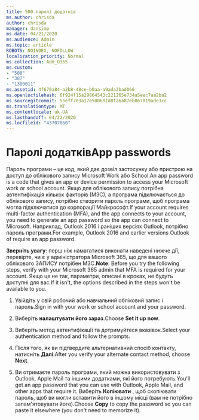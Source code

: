 ```yaml
---
title: 500 паролі додатків
ms.author: chrisda
author: chrisda
manager: dansimp
ms.date: 04/21/2020
ms.audience: Admin
ms.topic: article
ROBOTS: NOINDEX, NOFOLLOW
localization_priority: Normal
ms.collection: Adm_O365
ms.custom:
- "500"
- "387"
- "1300011"
ms.assetid: 4f670a84-a2b8-48ce-b0aa-a9ada3bad066
ms.openlocfilehash: 6f924f15a29864543c221265e734a5eec7aa2ba2
ms.sourcegitcommit: 55eff703a17e500681d8fa6a87eb067019ade3cc
ms.translationtype: MT
ms.contentlocale: uk-UA
ms.lasthandoff: 04/22/2020
ms.locfileid: "43707860"
---
```

# <a name="app-passwords"></a><span data-ttu-id="6b6b4-102">Паролі додатків</span><span class="sxs-lookup"><span data-stu-id="6b6b4-102">App passwords</span></span>

<span data-ttu-id="6b6b4-103">Пароль програми – це код, який дає дозвіл застосунку або пристрою на доступ до облікового запису Microsoft Work або School.</span><span class="sxs-lookup"><span data-stu-id="6b6b4-103">An app password is a code that gives an app or device permission to access your Microsoft work or school account.</span></span> <span data-ttu-id="6b6b4-104">Якщо для облікового запису потрібна автентифікація кількох факторів (МЗС), а програма підключається до облікового запису, потрібно створити пароль програми, щоб програма могла підключатися до корпорації Майкрософт.</span><span class="sxs-lookup"><span data-stu-id="6b6b4-104">If your account requires multi-factor authentication (MFA), and the app connects to your account, you need to generate an app password so the app can connect to Microsoft.</span></span> <span data-ttu-id="6b6b4-105">Наприклад, Outlook 2016 і раніших версіях Outlook, потрібно пароль програми.</span><span class="sxs-lookup"><span data-stu-id="6b6b4-105">For example, Outlook 2016 and earlier versions Outlook of require an app password.</span></span>

 <span data-ttu-id="6b6b4-106">**Зверніть увагу**: перш ніж намагатися виконати наведені нижче дії, перевірте, чи є у адміністратора Microsoft 365, що для вашого облікового ЗАПИСУ потрібен МЗС.</span><span class="sxs-lookup"><span data-stu-id="6b6b4-106">**Note**: Before you try the following steps, verify with your Microsoft 365 admin that MFA is required for your account.</span></span> <span data-ttu-id="6b6b4-107">Якщо це не так, параметри, описані в кроках, не будуть доступні для вас.</span><span class="sxs-lookup"><span data-stu-id="6b6b4-107">If it isn't, the options described in the steps won't be available to you.</span></span>

1. <span data-ttu-id="6b6b4-108">Увійдіть у свій робочий або навчальний обліковий запис і пароль.</span><span class="sxs-lookup"><span data-stu-id="6b6b4-108">Sign in with your work or school account and your password.</span></span>

2. <span data-ttu-id="6b6b4-109">Виберіть **налаштувати його зараз**.</span><span class="sxs-lookup"><span data-stu-id="6b6b4-109">Choose **Set it up now**.</span></span>

3. <span data-ttu-id="6b6b4-110">Виберіть метод автентифікації та дотримуйтеся вказівок.</span><span class="sxs-lookup"><span data-stu-id="6b6b4-110">Select your authentication method and follow the prompts.</span></span>

4. <span data-ttu-id="6b6b4-111">Після того, як ви підтвердите альтернативний спосіб контакту, натисніть **Далі**.</span><span class="sxs-lookup"><span data-stu-id="6b6b4-111">After you verify your alternate contact method, choose **Next**.</span></span>

5. <span data-ttu-id="6b6b4-112">Ви отримаєте пароль програми, який можна використовувати з Outlook, Apple Mail та іншими додатками, які його потребують.</span><span class="sxs-lookup"><span data-stu-id="6b6b4-112">You'll get an app password that you can use with Outlook, Apple Mail, and other apps that require it.</span></span> <span data-ttu-id="6b6b4-113">Виберіть **Копіювати** , щоб скопіювати пароль, щоб ви могли вставити його в іншому місці (вам не потрібно запам'ятовувати його).</span><span class="sxs-lookup"><span data-stu-id="6b6b4-113">Choose **Copy** to copy the password so you can paste it elsewhere (you don't need to memorize it).</span></span>
